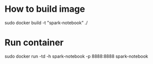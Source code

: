 # How to build image
sudo docker build -t "spark-notebook" ./

# Run container
sudo docker run -td -h spark-notebook -p 8888:8888 spark-notebook
